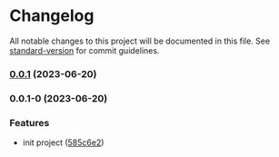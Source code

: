 # Changelog

All notable changes to this project will be documented in this file. See [standard-version](https://github.com/conventional-changelog/standard-version) for commit guidelines.

### [0.0.1](https://github.com/yunke-yunfly/yunfly-plugin-socket/compare/v0.0.1-0...v0.0.1) (2023-06-20)

### 0.0.1-0 (2023-06-20)


### Features

* init project ([585c6e2](https://github.com/yunke-yunfly/yunfly-plugin-socket/commit/585c6e20a6561a5a71d2c56dcaf85c3ebdee9db5))
